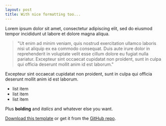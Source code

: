 ```yaml
---
layout: post
title: With nice formatting too...
---
```



Lorem ipsum dolor sit amet, consectetur adipiscing elit, sed do eiusmod tempor incididunt ut labore et dolore magna aliqua.

>"Ut enim ad minim veniam, quis nostrud exercitation ullamco laboris nisi ut aliquip ex ea commodo consequat. Duis aute irure dolor in reprehenderit in voluptate velit esse cillum dolore eu fugiat nulla pariatur. Excepteur sint occaecat cupidatat non proident, sunt in culpa qui officia deserunt mollit anim id est laborum."

Excepteur sint occaecat cupidatat non proident, sunt in culpa qui officia deserunt mollit anim id est laborum.

- list item
- list item
- list item

Plus **bolding** and *italics* and whatever else you want.

[Download this template](https://github.com/adueck/cayman-blog/archive/master.zip) or get it from the [GitHub repo](https://github.com/adueck/cayman-blog).
